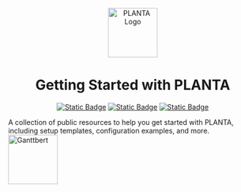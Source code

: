 <p align="center">
  <img src="https://www.planta.de/wp-content/uploads/PLANTA_Vertical_Color_Logo.png" width="100" alt="PLANTA Logo" />
</p>

<h1 align="center">Getting Started with PLANTA</h1>
<p align="center"> <a href="https://www.youtube.com/@planta_gmbh"><img alt="Static Badge" src="https://img.shields.io/badge/Tutorials-PLANTA?style=for-the-badge&color=%2300375b"></a> <a href="https://help.planta.de/"><img alt="Static Badge" src="https://img.shields.io/badge/OnlineHelp-PLANTA?style=for-the-badge&color=%2300b2f5"></a> <a href="https://www.linkedin.com/groups/13264173/"><img alt="Static Badge" src="https://img.shields.io/badge/Community-PLANTA?style=for-the-badge&color=%2375ccd1"></a></p>

A collection of public resources to help you get started with PLANTA, including setup templates, configuration examples, and more.
<img src="https://www.planta.de/wp-content/uploads/Ganttbert_rechsoben.png" width="100" alt="Ganttbert" style="vertical-align: top; display: inline-block;" />
